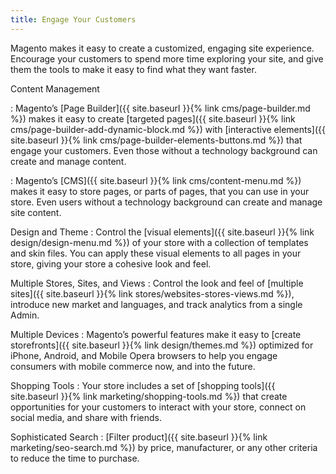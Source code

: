 ```yaml
---
title: Engage Your Customers
---
```


Magento makes it easy to create a customized, engaging site experience. Encourage your customers to spend more time exploring your site, and give them the tools to make it easy to find what they want faster.

Content Management
<!--{% if "Default.EE-B2B" contains site.edition %}-->
:  Magento’s [Page Builder]({{ site.baseurl }}{% link cms/page-builder.md %}) makes it easy to create [targeted pages]({{ site.baseurl }}{% link cms/page-builder-add-dynamic-block.md %}) with [interactive elements]({{ site.baseurl }}{% link cms/page-builder-elements-buttons.md %}) that engage your customers. Even those without a technology background can create and manage content.
<!--{% endif %}-->
<!--{% if "Default.CE Only" contains site.edition %}-->
:  Magento’s [CMS]({{ site.baseurl }}{% link cms/content-menu.md %}) makes it easy to store pages, or parts of pages, that you can use in your store. Even users without a technology background can create and manage site content.
<!--{% endif %}-->

Design and Theme
:  Control the [visual elements]({{ site.baseurl }}{% link design/design-menu.md %}) of your store with a collection of templates and skin files. You can apply these visual elements to all pages in your store, giving your store a cohesive look and feel.

Multiple Stores, Sites, and Views
:  Control the look and feel of [multiple sites]({{ site.baseurl }}{% link stores/websites-stores-views.md %}), introduce new market and languages, and track analytics from a single Admin.

Multiple Devices
:  Magento’s powerful features make it easy to [create storefronts]({{ site.baseurl }}{% link design/themes.md %}) optimized for iPhone, Android, and Mobile Opera browsers to help you engage consumers with mobile commerce now, and into the future.

Shopping Tools
:  Your store includes a set of [shopping tools]({{ site.baseurl }}{% link marketing/shopping-tools.md %}) that create opportunities for your customers to interact with your store, connect on social media, and share with friends.

Sophisticated Search
:  [Filter product]({{ site.baseurl }}{% link marketing/seo-search.md %}) by price, manufacturer, or any other criteria to reduce the time to purchase.

